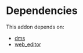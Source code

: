 # Dependencies

This addon depends on:

- [dms](https://github.com/bringout/oca-technical)
- [web_editor](https://github.com/bringout/oca-ocb-web/tree/390af320269d12935b357759c1589e8a2fc80f93/odoo-bringout-oca-ocb-web_editor)
